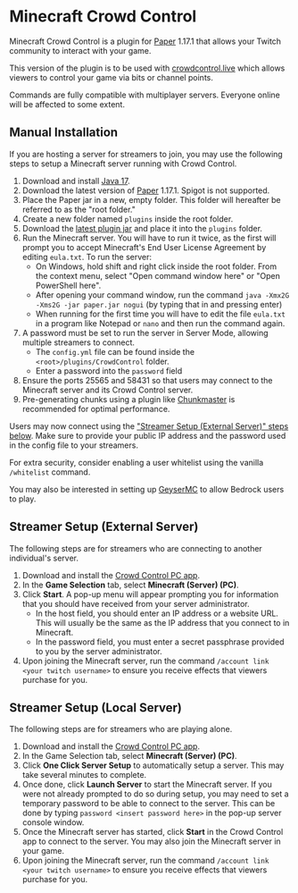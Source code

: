 # Minecraft Crowd Control
Minecraft Crowd Control is a plugin for [Paper](https://papermc.io/) 1.17.1 that allows your Twitch community to interact with your game.

This version of the plugin is to be used with [crowdcontrol.live](https://crowdcontrol.live) which allows viewers to control your game via bits or channel points.

Commands are fully compatible with multiplayer servers. Everyone online will be affected to some extent.

## Manual Installation

If you are hosting a server for streamers to join, you may use the following steps to setup a Minecraft server running with Crowd Control.

1. Download and install [Java 17](https://adoptium.net/?variant=openjdk17&jvmVariant=hotspot).
2. Download the latest version of [Paper](https://papermc.io/downloads) 1.17.1. Spigot is not supported.
3. Place the Paper jar in a new, empty folder. This folder will hereafter be referred to as the "root folder."
4. Create a new folder named `plugins` inside the root folder.
5. Download the [latest plugin jar](https://github.com/qixils/minecraft-crowdcontrol/releases/latest) and place it into the `plugins` folder.
6. Run the Minecraft server. You will have to run it twice, as the first will prompt you to accept Minecraft's End User License Agreement by editing `eula.txt`. To run the server:
    - On Windows, hold shift and right click inside the root folder. From the context menu, select "Open command window here" or "Open PowerShell here".
    - After opening your command window, run the command `java -Xmx2G -Xms2G -jar paper.jar nogui` (by typing that in and pressing enter)
    - When running for the first time you will have to edit the file `eula.txt` in a program like Notepad or `nano` and then run the command again.
7. A password must be set to run the server in Server Mode, allowing multiple streamers to connect.
    - The `config.yml` file can be found inside the `<root>/plugins/CrowdControl` folder.
    - Enter a password into the `password` field
8. Ensure the ports 25565 and 58431 so that users may connect to the Minecraft server and its Crowd Control server.
9. Pre-generating chunks using a plugin like [Chunkmaster](https://www.spigotmc.org/resources/chunkmaster.71351/) is recommended for optimal performance.

Users may now connect using the ["Streamer Setup (External Server)" steps below](https://github.com/qixils/minecraft-crowdcontrol#streamer-setup-external-server). Make sure to provide your public IP address and the password used in the config file to your streamers.

For extra security, consider enabling a user whitelist using the vanilla `/whitelist` command.

You may also be interested in setting up [GeyserMC](https://geysermc.org/) to allow Bedrock users to play.

## Streamer Setup (External Server)

The following steps are for streamers who are connecting to another individual's server.

1. Download and install the [Crowd Control PC app](https://crowdcontrol.live/setup).
2. In the **Game Selection** tab, select **Minecraft (Server) (PC)**.
3. Click **Start**. A pop-up menu will appear prompting you for information that you should have received from your server administrator.
    - In the host field, you should enter an IP address or a website URL. This will usually be the same as the IP address that you connect to in Minecraft.
    - In the password field, you must enter a secret passphrase provided to you by the server administrator.
4. Upon joining the Minecraft server, run the command `/account link <your twitch username>` to ensure you receive effects that viewers purchase for you.

## Streamer Setup (Local Server)

The following steps are for streamers who are playing alone.

1. Download and install the [Crowd Control PC app](https://crowdcontrol.live/setup).
2. In the Game Selection tab, select **Minecraft (Server) (PC)**.
3. Click **One Click Server Setup** to automatically setup a server. This may take several minutes to complete.
4. Once done, click **Launch Server** to start the Minecraft server. If you were not already prompted to do so during setup, you may need to set a temporary password to be able to connect to the server. This can be done by typing `password <insert password here>` in the pop-up server console window.
5. Once the Minecraft server has started, click **Start** in the Crowd Control app to connect to the server. You may also join the Minecraft server in your game.
6. Upon joining the Minecraft server, run the command `/account link <your twitch username>` to ensure you receive effects that viewers purchase for you.
